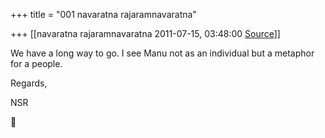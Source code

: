 +++
title = "001 navaratna rajaramnavaratna"

+++
[[navaratna rajaramnavaratna	2011-07-15, 03:48:00 [Source](https://groups.google.com/g/bvparishat/c/CzZyLsk2mrU)]]





 We have a long way to go. I see Manu not as an individual but a metaphor for a people.



Regards,

NSR  
  



